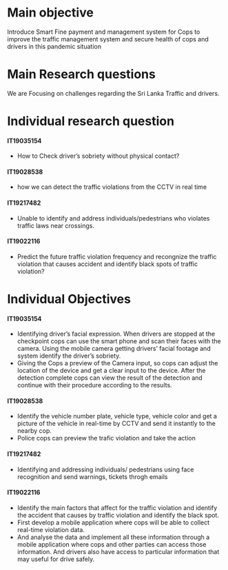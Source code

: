 # Main objective

Introduce Smart Fine payment and management system for Cops to improve the traffic management system and secure health of cops and drivers in this pandemic situation

# Main Research questions

We are Focusing on challenges regarding the Sri Lanka Traffic and drivers. 

# Individual research question

#### **IT19035154**
* How to Check driver’s sobriety without physical contact?

#### **IT19028538**
* how we can detect the traffic violations from the CCTV in real time 

#### **IT19217482**
* Unable to identify and address individuals/pedestrians who violates traffic laws near crossings.

#### **IT19022116**
* Predict the future traffic violation frequency and recongnize the traffic violation that causes accident and identify black spots of traffic violation?

# Individual Objectives

#### **IT19035154**
*	Identifying driver’s facial expression. When drivers are stopped at the checkpoint cops can use the smart phone and scan their faces with the camera. Using the mobile camera getting drivers’ facial footage and system identify the driver’s sobriety.
*	Giving the Cops a preview of the Camera input, so cops can adjust the location of the device and get a clear input to the device. After the detection complete cops can view the result of the detection and continue with their procedure according to the results.


#### **IT19028538**

* Identify the vehicle number plate, vehicle type, vehicle color and get a picture of the vehicle in real-time by CCTV and send it instantly to the nearby cop. 
* Police cops can preview the trafic violation and take the action

#### **IT19217482**

* Identifying and addressing individuals/ pedestrians using face recognition and send warnings, tickets throgh emails

#### **IT19022116**
* Identify the main factors that affect for the traffic violation and identify the accident that causes by traffic violation and identify the black spot.
* First develop a mobile application where cops will be able to collect real-time violation data.
* And analyse the data and implement all these information through a mobile application where cops and other parties can access those information. And drivers also have access to particular information that may useful for drive safely.
